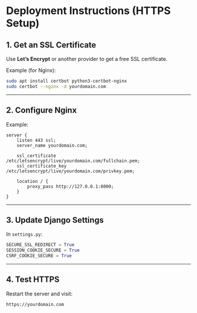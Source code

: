 # Deployment Instructions (HTTPS Setup)

## 1. Get an SSL Certificate

Use **Let’s Encrypt** or another provider to get a free SSL certificate.

Example (for Nginx):

```bash
sudo apt install certbot python3-certbot-nginx
sudo certbot --nginx -d yourdomain.com
```

---

## 2. Configure Nginx

Example:

```nginx
server {
    listen 443 ssl;
    server_name yourdomain.com;

    ssl_certificate /etc/letsencrypt/live/yourdomain.com/fullchain.pem;
    ssl_certificate_key /etc/letsencrypt/live/yourdomain.com/privkey.pem;

    location / {
        proxy_pass http://127.0.0.1:8000;
    }
}
```

---

## 3. Update Django Settings

In `settings.py`:

```python
SECURE_SSL_REDIRECT = True
SESSION_COOKIE_SECURE = True
CSRF_COOKIE_SECURE = True
```

---

## 4. Test HTTPS

Restart the server and visit:

```
https://yourdomain.com
```
